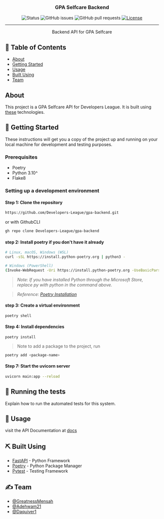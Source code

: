 <h3 align="center">GPA Selfcare Backend</h3>

<div align="center">

  ![Status](https://img.shields.io/badge/status-active-success.svg)
  ![GitHub issues](https://img.shields.io/github/issues/Developers-League/gpa-backend?color=yellow)
  ![GitHub pull requests](https://img.shields.io/github/issues-pr/Developers-League/gpa-backend?color=success)
  [![License](https://img.shields.io/badge/license-Proprietary-blue.svg)](/LICENSE)


</div>

---

<p align="center"> Backend API for GPA Selfcare
    <br> 
</p>

## 📝 Table of Contents
- [About](#about)
- [Getting Started](#getting_started)
- [Usage](#usage)
- [Built Using](#built_using)
- [Team](#team)


## About <a name = "about"></a>
This project is a GPA Selfcare API for Developers League. It is built using [these](#built_using) technologies.

## 🏁 Getting Started <a name = "getting_started"></a>
These instructions will get you a copy of the project up and running on your local machine for development and testing purposes.

### Prerequisites
- Poetry
- Python 3.10^
- Flake8


### Setting up a development environment
#### Step 1: Clone the repository

```bash
https://github.com/Developers-League/gpa-backend.git
```

or with GithubCLI
  
```bash
gh repo clone Developers-League/gpa-backend
```

#### step 2: Install poetry if you don't have it already

```bash
# Linux, macOS, Windows (WSL)
curl -sSL https://install.python-poetry.org | python3 -
```

```bash
# Windows (PowerShell)
(Invoke-WebRequest -Uri https://install.python-poetry.org -UseBasicParsing).Content | py -
```

> _Note: If you have installed Python through the Microsoft Store, replace py with python in the command above._

> _Reference: [Poetry Installation](https://python-poetry.org/docs/#installation)_

#### step 3: Create a virtual environment

```bash
poetry shell
```

#### Step 4: Install dependencies

```
poetry install
```

> Note to add a package to the project, run

```bash
poetry add <package-name>
```

#### Step 7: Start the uvicorn server

```bash
uvicorn main:app --reload
```


## 🔧 Running the tests <a name = "tests"></a>
Explain how to run the automated tests for this system.

## 🎈 Usage <a name="usage"></a>
visit the API Documentation at [docs](http://127.0.0.1:8000/docs)


## ⛏️ Built Using <a name = "built_using"></a>
- [FastAPI](https://fastapi.tiangolo.com/) - Python Framework
- [Poetry](https://python-poetry.org/) - Python Package Manager
- [Pytest](https://docs.pytest.org/en/6.2.x/) - Testing Framework

## ✍️ Team <a name = "team"></a>
- [@GreatnessMensah](https://github.com/greatnessmensah)
- [@Adehwam21](https://github.com/Adehwam21)
- [@Daquiver1](https://github.com/Daquiver1)
